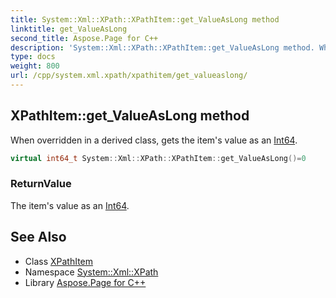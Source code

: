 ```yaml
---
title: System::Xml::XPath::XPathItem::get_ValueAsLong method
linktitle: get_ValueAsLong
second_title: Aspose.Page for C++
description: 'System::Xml::XPath::XPathItem::get_ValueAsLong method. When overridden in a derived class, gets the item''s value as an Int64 in C++.'
type: docs
weight: 800
url: /cpp/system.xml.xpath/xpathitem/get_valueaslong/
---
```

## XPathItem::get_ValueAsLong method


When overridden in a derived class, gets the item's value as an [Int64](../../../system/int64/).

```cpp
virtual int64_t System::Xml::XPath::XPathItem::get_ValueAsLong()=0
```


### ReturnValue

The item's value as an [Int64](../../../system/int64/).

## See Also

* Class [XPathItem](../)
* Namespace [System::Xml::XPath](../../)
* Library [Aspose.Page for C++](../../../)
